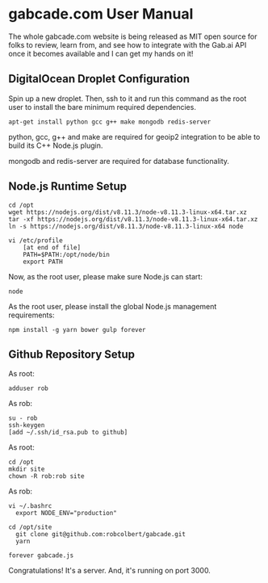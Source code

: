 # gabcade.com User Manual

The whole gabcade.com website is being released as MIT open source for folks to review, learn from, and see how to integrate with the Gab.ai API once it becomes available and I can get my hands on it!

## DigitalOcean Droplet Configuration

Spin up a new droplet. Then, ssh to it and run this command as the root user to install the bare minimum required dependencies.

    apt-get install python gcc g++ make mongodb redis-server

python, gcc, g++ and make are required for geoip2 integration to be able to build its C++ Node.js plugin.

mongodb and redis-server are required for database functionality.

## Node.js Runtime Setup

    cd /opt
    wget https://nodejs.org/dist/v8.11.3/node-v8.11.3-linux-x64.tar.xz
    tar -xf https://nodejs.org/dist/v8.11.3/node-v8.11.3-linux-x64.tar.xz
    ln -s https://nodejs.org/dist/v8.11.3/node-v8.11.3-linux-x64 node

    vi /etc/profile
        [at end of file]
        PATH=$PATH:/opt/node/bin
        export PATH

Now, as the root user, please make sure Node.js can start:

    node

As the root user, please install the global Node.js management requirements:

    npm install -g yarn bower gulp forever 

## Github Repository Setup

As root:

    adduser rob

As rob:

    su - rob
    ssh-keygen
    [add ~/.ssh/id_rsa.pub to github]

As root:

    cd /opt
    mkdir site
    chown -R rob:rob site

As rob:

    vi ~/.bashrc
      export NODE_ENV="production"

    cd /opt/site
      git clone git@github.com:robcolbert/gabcade.git
      yarn

    forever gabcade.js

Congratulations! It's a server. And, it's running on port 3000.